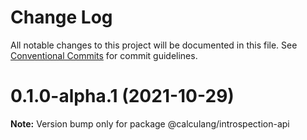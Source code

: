 # Change Log

All notable changes to this project will be documented in this file.
See [Conventional Commits](https://conventionalcommits.org) for commit guidelines.

# 0.1.0-alpha.1 (2021-10-29)

**Note:** Version bump only for package @calculang/introspection-api
